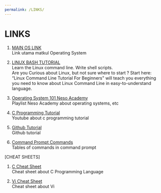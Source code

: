 ```yaml
---
permalink: /LINKS/
---
```


# LINKS

1. [MAIN OS LINK](https://os.vlsm.org/)<br>
Link utama matkul Operating System<br>

2. [LINUX BASH TUTORIAL](https://www.youtube.com/playlist?list=PLS1QulWo1RIb9WVQGJ_vh-RQusbZgO_As)<br>
Learn the Linux command line. Write shell scripts.<br>
Are you Curious about Linux, but not sure where to start ? Start here: “Linux Command Line Tutorial For Beginners" will teach you everything you need to know about Linux Command Line in easy-to-understand language.<br>

3. [Operating System 101 Neso Academy](https://www.youtube.com/playlist?list=PLBlnK6fEyqRiVhbXDGLXDk_OQAeuVcp2O)<br>
Playlist Neso Academy about operating systems, etc

4. [C Programming Tutorial](https://www.youtube.com/watch?v=KJgsSFOSQv0)<br>
Youtube about c programming tutorial

5. [Github Tutorial](https://www.youtube.com/playlist?list=PLFIM0718LjIVknj6sgsSceMqlq242-jNf)<br>
Github tutorial

6. [Command Prompt Commands](https://www.thomas-krenn.com/en/wiki/Cmd_commands_under_Windows)<br>
Tables of commands in command prompt

[CHEAT SHEETS]

1. [C Cheat Sheet](https://sites.ualberta.ca/~ygu/courses/geoph624/codes/C.CheatSheet.pdf)<br>
Cheat sheet about C Programming Language

2. [Vi Cheat Sheet](http://www.atmos.albany.edu/daes/atmclasses/atm350/vi_cheat_sheet.pdf)<br>
Cheat sheet about Vi